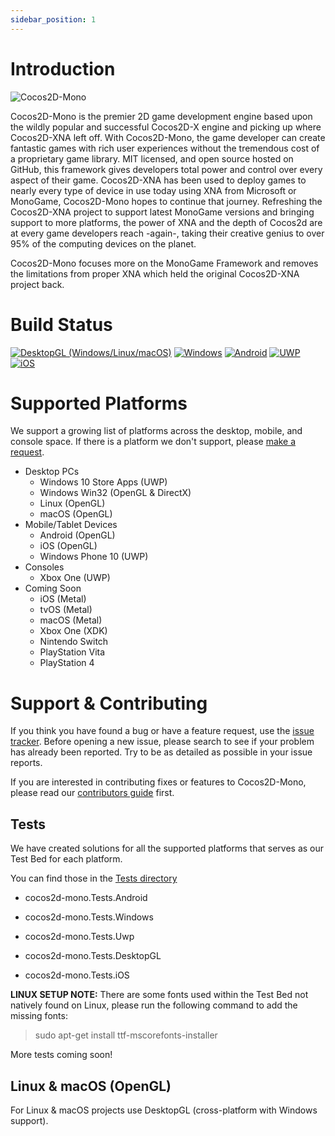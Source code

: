 ```yaml
---
sidebar_position: 1
---
```


# Introduction

![Cocos2D-Mono](https://raw.githubusercontent.com/brandmooffin/cocos2d-mono/master/Logos/logo-full-200.png)

Cocos2D-Mono is the premier 2D game development engine based upon the wildly popular and successful Cocos2D-X engine and picking up where Cocos2D-XNA left off. With Cocos2D-Mono, the game developer can create fantastic games with rich user experiences without the tremendous cost of a proprietary game library. MIT licensed, and open source hosted on GitHub, this framework gives developers total power and control over every aspect of their game. Cocos2D-XNA has been used to deploy games to nearly every type of device in use today using XNA from Microsoft or MonoGame, Cocos2D-Mono hopes to continue that journey. Refreshing the Cocos2D-XNA project to support latest MonoGame versions and bringing support to more platforms, the power of XNA and the depth of Cocos2d are at every game developers reach -again-, taking their creative genius to over 95% of the computing devices on the planet.

Cocos2D-Mono focuses more on the MonoGame Framework and removes the limitations from proper XNA which held the original Cocos2D-XNA project back.

# Build Status

[![DesktopGL (Windows/Linux/macOS)](https://github.com/brandmooffin/cocos2d-mono/actions/workflows/desktopgl_build.yml/badge.svg)](https://github.com/brandmooffin/cocos2d-mono/actions/workflows/desktopgl_build.yml)
[![Windows](https://github.com/brandmooffin/cocos2d-mono/actions/workflows/windows_build.yml/badge.svg)](https://github.com/brandmooffin/cocos2d-mono/actions/workflows/windows_build.yml)
[![Android](https://github.com/brandmooffin/cocos2d-mono/actions/workflows/android_build.yml/badge.svg)](https://github.com/brandmooffin/cocos2d-mono/actions/workflows/android_build.yml)
[![UWP](https://github.com/brandmooffin/cocos2d-mono/actions/workflows/uwp_build.yml/badge.svg)](https://github.com/brandmooffin/cocos2d-mono/actions/workflows/uwp_build.yml)
[![iOS](https://github.com/brandmooffin/cocos2d-mono/actions/workflows/dotnet-desktop.yml/badge.svg)](https://github.com/brandmooffin/cocos2d-mono/actions/workflows/dotnet-desktop.yml)

# Supported Platforms

We support a growing list of platforms across the desktop, mobile, and console space. If there is a platform we don't support, please [make a request](https://github.com/brandmooffin/cocos2d-mono/issues).

- Desktop PCs
  - Windows 10 Store Apps (UWP)
  - Windows Win32 (OpenGL & DirectX)
  - Linux (OpenGL)
  - macOS (OpenGL)
- Mobile/Tablet Devices
  - Android (OpenGL)
  - iOS (OpenGL)
  - Windows Phone 10 (UWP)
- Consoles
  - Xbox One (UWP)
- Coming Soon
  - iOS (Metal)
  - tvOS (Metal)
  - macOS (Metal)
  - Xbox One (XDK)
  - Nintendo Switch
  - PlayStation Vita
  - PlayStation 4

# Support & Contributing

If you think you have found a bug or have a feature request, use the [issue tracker](https://github.com/brandmooffin/Cocos2D-Mono/issues). Before opening a new issue, please search to see if your problem has already been reported. Try to be as detailed as possible in your issue reports.

If you are interested in contributing fixes or features to Cocos2D-Mono, please read our [contributors guide](/docs/contributing/getting-involved.md) first.

## Tests

We have created solutions for all the supported platforms that serves as our Test Bed for each platform.

You can find those in the [Tests directory](https://github.com/brandmooffin/cocos2d-mono/tree/master/Tests "Tests")

- cocos2d-mono.Tests.Android

- cocos2d-mono.Tests.Windows

- cocos2d-mono.Tests.Uwp

- cocos2d-mono.Tests.DesktopGL

- cocos2d-mono.Tests.iOS

**LINUX SETUP NOTE:** There are some fonts used within the Test Bed not natively found on Linux, please run the following command to add the missing fonts:

> sudo apt-get install ttf-mscorefonts-installer

More tests coming soon!

## Linux & macOS (OpenGL)

For Linux & macOS projects use DesktopGL (cross-platform with Windows support).
